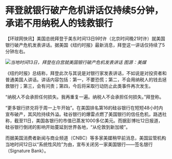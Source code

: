 # 拜登就银行破产危机讲话仅持续5分钟，承诺不用纳税人的钱救银行

【环球网快讯】美国总统拜登于美东时间13日9时许（北京时间晚21时许）就美国银行破产危机发表讲话。据美国《纽约时报》最新消息，拜登这一讲话仅持续了5分钟左右。

![](https://inews.gtimg.com/om_bt/OctYr4MqCsPAxFDt2UpGwEskdLAZaVaeU3KFZCdi6zZq0AA/1000)_当地时间13日，拜登在白宫就美国银行破产危机发表讲话
图源：美媒_

《纽约时报》总结称，拜登此次与其说是对银行家发表讲话，不如说是对投资者和普通美国人讲话。讲话内容包括：第一，不要恐慌；第二，不会用纳税人的钱去拯救银行；第三，会有问责；第四，今后将采取行动防止此类事件再次发生。

“纳税人不会承担任何损失。我再重复一遍。纳税人不会承担任何损失。”拜登称。

“更多银行挤兑将于周一上午开始”。在美国排名第16的硅谷银行在短短48小时内宣布破产，其风险持续外溢。硅谷银行的爆雷点燃了美国银行的信任危机，路透社称，截至11日，美国各银行的市值已蒸发1000多亿美元。而据彭博社12日报道，硅谷银行倒闭的影响开始蔓延到世界各地，“从伦敦到新加坡”。

而据美国消费者新闻与商业频道（CNBC）等多家美媒稍早前消息，美国监管机构当地时间12日以“系统性风险”为由，宣布关闭另一家美国银行——签名银行（Signature
Bank）。

